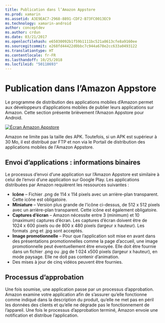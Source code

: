 ```yaml
---
title: Publication dans l’Amazon Appstore
ms.prod: xamarin
ms.assetid: A3E9EAC7-2968-8891-CDF2-B73FC0013EC9
ms.technology: xamarin-android
author: conceptdev
ms.author: crdun
ms.date: 03/21/2017
ms.openlocfilehash: e65030092b1f59b1111bc521a8613cfe8a9160ee
ms.sourcegitcommit: e268fd44422d0bbc7c944a678e2cc633a0493122
ms.translationtype: HT
ms.contentlocale: fr-FR
ms.lasthandoff: 10/25/2018
ms.locfileid: "50118693"
---
```

# <a name="publishing-to-the-amazon-app-store"></a>Publication dans l’Amazon Appstore

Le programme de distribution des applications mobiles d’Amazon permet aux développeurs d’applications mobiles de publier leurs applications sur Amazon. Cette section présente brièvement l’Amazon Appstore pour Android. 

[![Écran Amazon Appstore](publishing-to-amazon-images/amazon-app-store.png)](publishing-to-amazon-images/amazon-app-store.png#lightbox)

Amazon ne limite pas la taille des APK. Toutefois, si un APK est supérieur à 30 Mo, il est distribué par FTP et non via le Portail de distribution des applications mobiles de l'Amazon Appstore.


## <a name="submitting-apps-binary-info"></a>Envoi d’applications : informations binaires

Le processus d’envoi d’une application sur l’Amazon Appstore est similaire à celui de l’envoi d’une application sur Google Play. Les applications distribuées par Amazon requièrent les ressources suivantes : 

-   **Icône** &ndash;   Fichier .png de 114 x 114 pixels avec un arrière-plan transparent. Cette icône est obligatoire.
-   **Miniature** &ndash;   Version plus grande de l’icône ci-dessus, de 512 x 512 pixels avec un arrière-plan transparent. Cette icône est également obligatoire.
-   **Captures d’écran** &ndash;   Amazon nécessite entre 3 (minimum) et 10 (maximum) captures d’écran. Les captures d’écran doivent être de 1024 x 600 pixels ou de 800 x 480 pixels (largeur x hauteur). Les formats .png et .jpg sont acceptés.
-   **Image promotionnelle** &ndash;   Pour que l’application soit mise en avant dans des présentations promotionnelles comme la page d’accueil, une image promotionnelle peut éventuellement être envoyée. Elle doit être fournie dans un fichier .png ou .jpg de 1 024 x500 pixels (largeur x hauteur), en mode paysage. Elle ne doit pas contenir d’animation.
-  Des mises à jour de cinq vidéos peuvent être fournies.



## <a name="approval-process"></a>Processus d’approbation

Une fois soumise, une application passe par un processus d’approbation.
Amazon examine votre application afin de s’assurer qu’elle fonctionne comme indiqué dans la description du produit, qu’elle ne met pas en péril les données des clients et qu’elle ne dégrade pas le fonctionnement de l’appareil. Une fois le processus d’approbation terminé, Amazon envoie une notification et distribue l’application.
